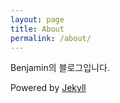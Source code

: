 ```yaml
---
layout: page
title: About
permalink: /about/
---
```

Benjamin의 블로그입니다. 

Powered by [Jekyll](https://github.com/jekyll)